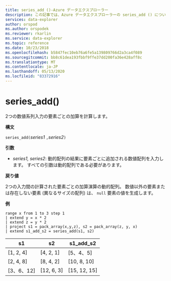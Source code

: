 ```yaml
---
title: series_add ()-Azure データエクスプローラー
description: この記事では、Azure データエクスプローラーの series_add () について説明します。
services: data-explorer
author: orspod
ms.author: orspodek
ms.reviewer: rkarlin
ms.service: data-explorer
ms.topic: reference
ms.date: 10/23/2018
ms.openlocfilehash: b5847fec10eb76a6fe5a139809766d2a3ca4f089
ms.sourcegitcommit: bb8c61dea193fbbf9ffe37dd200fa36e428aff8c
ms.translationtype: MT
ms.contentlocale: ja-JP
ms.lasthandoff: 05/13/2020
ms.locfileid: "83372916"
---
```

# <a name="series_add"></a>series_add()

2つの数値系列入力の要素ごとの加算を計算します。

**構文**

`series_add(`*series1* `,`*series2*`)`

**引数**

* *series1, series2*: 動的配列の結果に要素ごとに追加される数値配列を入力します。 すべての引数は動的配列である必要があります。 

**戻り値**

2つの入力間の計算された要素ごとの加算演算の動的配列。 数値以外の要素または存在しない要素 (異なるサイズの配列) は、 `null` 要素の値を生成します。

**例**

<!-- csl: https://help.kusto.windows.net:443/Samples -->
```kusto
range x from 1 to 3 step 1
| extend y = x * 2
| extend z = y * 2
| project s1 = pack_array(x,y,z), s2 = pack_array(z, y, x)
| extend s1_add_s2 = series_add(s1, s2)
```

|s1|s2|s1_add_s2|
|---|---|---|
|[1, 2, 4]|[4, 2, 1]|[5、4、5]|
|[2, 4, 8]|[8, 4, 2]|[10, 8, 10]|
|[3、6、12]|[12, 6, 3]|[15, 12, 15]|
